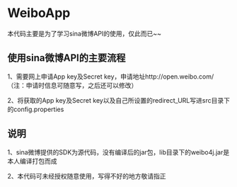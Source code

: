 WeiboApp
========

本代码主要是为了学习sina微博API的使用，仅此而已~~

## 使用sina微博API的主要流程
  1、需要网上申请App key及Secret key，申请地址http://open.weibo.com/（注：申请时信息可随意写，之后还可以修改）

  2、将获取的App key及Secret key以及自己所设置的redirect_URL写进src目录下的config.properties

## 说明
  1、sina微博提供的SDK为源代码，没有编译后的jar包，lib目录下的weibo4j.jar是本人编译打包而成

  2、本代码可未经授权随意使用，写得不好的地方敬请指正

